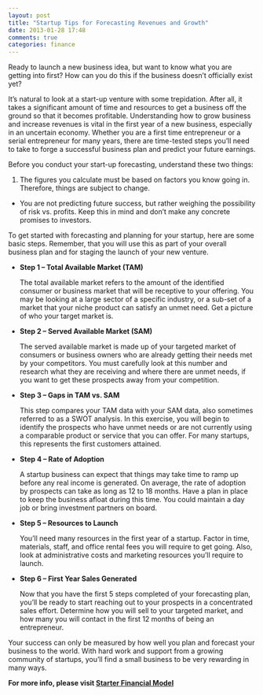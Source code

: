 ```yaml
---
layout: post
title: "Startup Tips for Forecasting Revenues and Growth"
date: 2013-01-28 17:48
comments: true
categories: finance 
---
```


Ready to launch a new business idea, but want to know what you are getting into first?  How can you do this if the business doesn’t officially exist yet?

It’s natural to look at a start-up venture with some trepidation.  After all, it takes a significant amount of time and resources to get a business off the ground so that it becomes profitable. Understanding how to grow business and increase revenues is vital in the first year of a new business, especially in an uncertain economy. Whether you are a first time entrepreneur or a serial entrepreneur for many years, there are time-tested  steps you’ll need to take to forge a successful business plan and predict your future earnings.

Before you conduct your start-up forecasting, understand these two things:

1. The figures you calculate must be based on factors you know going in. Therefore, things are subject to change.

- You are not predicting future success, but rather weighing the possibility of risk vs. profits. Keep this in mind and don’t make any concrete promises to investors.

To get started with forecasting and planning for your startup, here are some basic steps. Remember, that you will use this as part of your overall business plan and for staging the launch of your new venture.

- **Step 1 – Total Available Market (TAM)**

    The total available market refers to the amount of the identified consumer or business market that will be receptive to your offering. You may be looking at a large sector of a specific industry, or a sub-set of a market that your niche product can satisfy an unmet need. Get a picture of who your target market is.

- **Step 2 – Served Available Market (SAM)**

  The served available market is made up of your targeted market of consumers or business owners who are already getting their needs met by your competitors. You must carefully look at this number and research what they are receiving and where there are unmet needs, if you want to get these prospects away from your competition.

- **Step 3 – Gaps in TAM vs. SAM**

  This step compares your TAM data with your SAM data, also sometimes referred to as a SWOT analysis. In this exercise, you will begin to identify the prospects who have unmet needs or are not currently using a comparable product or service that you can offer. For many startups, this represents the first customers attained.

- **Step 4 – Rate of Adoption**

  A startup business can expect that things may take time to ramp up before any real income is generated. On average, the rate of adoption by prospects can take as long as 12 to 18 months. Have a plan in place to keep the business afloat during this time. You could maintain a day job or bring investment partners on board.

- **Step 5 – Resources to Launch**

  You’ll need many resources in the first year of a startup. Factor in time, materials, staff, and office rental fees you will require to get going. Also, look at administrative costs and marketing resources you’ll require to launch.

- **Step 6 – First Year Sales Generated**

  Now that you have the first 5 steps completed of your forecasting plan, you’ll be ready to start reaching out to your prospects in a concentrated sales effort. Determine how you will sell to your targeted market, and how many you will contact in the first 12 months of being an entrepreneur.
 

Your success can only be measured by how well you plan and forecast your business to the world. With hard work and support from a growing community of startups, you’ll find a small business to be very rewarding in many ways.

**For more info, please visit [Starter Financial Model](http://www.starterfinancialmodel.com)**
